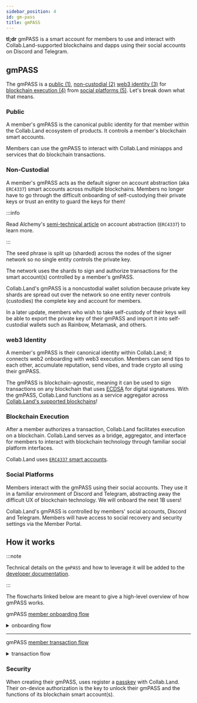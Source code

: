 ```yaml
---
sidebar_position: 4
id: gm-pass
title: gmPASS
---
```


**tl;dr** gmPASS is a smart account for members to use and interact with Collab.Land-supported blockchains and dapps using their social accounts on Discord and Telegram.

## gmPASS

The gmPASS is a [public (1)](#public), [non-custodial (2)](#non-custodial) [web3 identity (3)](#web3-identity) for [blockchain execution (4)](#blockchain-execution) from [social platforms (5)](#social-platforms). Let's break down what that means.

### Public

A member's gmPASS is the canonical public identity for that member within the Collab.Land ecosystem of products. It controls a member's blockchain smart accounts.

Members can use the gmPASS to interact with Collab.Land miniapps and services that do blockchain transactions.

### Non-Custodial

A member's gmPASS acts as the default signer on account abstraction (aka `ERC4337`) smart accounts across multiple blockchains.<!--gmPASS leverages Programmable Key Pairs, `PKP`s, [from LIT Protocol](https://developer.litprotocol.com/v2/concepts/pkpsAsWallet)--> Members no longer have to go through the difficult onboarding of self-custodying their private keys or trust an entity to guard the keys for them!

:::info

Read Alchemy's [semi-technical article](https://www.alchemy.com/blog/account-abstraction) on account abstraction (`ERC4337`) to learn more.

:::

The seed phrase is split up (sharded) across the nodes of the signer network so no single entity controls the private key.

The network uses the shards to sign and authorize transactions for the smart account(s) controlled by a member's gmPASS.

<!--:::note

The sharding of the private keys to sign transactions is called [Multi-Party Computation](https://developer.litprotocol.com/v2/resources/howItWorks#mpc-wallets) `MPC`.

:::-->

Collab.Land's gmPASS is a noncustodial wallet solution because private key shards are spread out over the network so one entity never controls (custodies) the complete key and account for members.

In a later update, members who wish to take self-custody of their keys will be able to export the private key of their gmPASS and import it into self-custodial wallets such as Rainbow, Metamask, and others.

### web3 Identity

A member's gmPASS is their canonical identity within Collab.Land; it connects web2 onboarding with web3 execution. Members can send tips to each other, accumulate reputation, send vibes, and trade crypto all using their gmPASS.

The gmPASS is blockchain-agnostic, meaning it can be used to sign transactions on any blockchain that uses [ECDSA](https://ethereum.org/en/glossary/#ecdsa) for digital signatures. With the gmPASS, Collab.Land functions as a service aggregator across [Collab.Land's supported blockchains](/help-docs/key-features/token-gate-communities#supported-blockchains--tokens)!

### Blockchain Execution

After a member authorizes a transaction, Collab.Land facilitates execution on a blockchain. Collab.Land serves as a bridge, aggregator, and interface for members to interact with blockchain technology through familiar social platform interfaces.

Collab.Land uses [`ERC4337` smart accounts](https://eips.ethereum.org/EIPS/eip-4337).

### Social Platforms

Members interact with the gmPASS using their social accounts. They use it in a familiar environment of Discord and Telegram, abstracting away the difficult UX of blockchain technology. We will onboard the next 1B users!

Collab.Land's gmPASS is controlled by members' social accounts, Discord and Telegram. Members will have access to social recovery and security settings via the Member Portal.

## How it works

:::note

Technical details on the `gmPASS` and how to leverage it will be added to the [developer documentation](/docs/intro).

:::

The flowcharts linked below are meant to give a high-level overview of how gmPASS works.

gmPASS [member onboarding flow](https://whimsical.com/gmpass-onboarding-8knTfdF4FVCxBegUtpSJWn@2Ux7TurymN5ii8TLLKwC)

<details> <summary> onboarding flow </summary>
password `gmgmgm`
</details>

---

gmPASS [member transaction flow](https://whimsical.com/gmpass-txn-flow-TSuDgQTboPMq3SKVnJWpQy@2Ux7TurymMn4SpzrssMS)

<details> <summary> transaction flow </summary>
password `gmgmgm`
</details>

### Security

When creating their gmPASS, uses register a [passkey](https://blog.1password.com/what-are-passkeys/) with Collab.Land. Their on-device authorization is the key to unlock their gmPASS and the functions of its blockchain smart account(s).

<!-- Collab.Land uses [passkeys](https://blog.1password.com/what-are-passkeys/) to safely pass authorization between the Member and various services. 

:::note

Developers can read technical details about passkeys from [Google's documentation](https://developers.google.com/identity/passkeys).

:::
-->

<!-- As a PKP, gmPASS can provide users of web3 with seamless ”seed-phraseless" onboarding experiences and facilitate transaction execution on blockchains.

Notably, as a PKP, gmPASS has the following features:
1. It is blockchain agnostic, meaning it can be used to sign transactions on any blockchains using ECDSA for digital signatures.
2. It is programmable and contains application logic that it should follow, allowing for functionalities like defining signing automations.
3. It is fault-tolerant, meaning it is generated collectively by Collab.Land’s Lit nodes through a process called Distributed Key Generation (DKG). This allows Collab.Land to generate a new key-pair where the te key never exists in its entirety. -->
